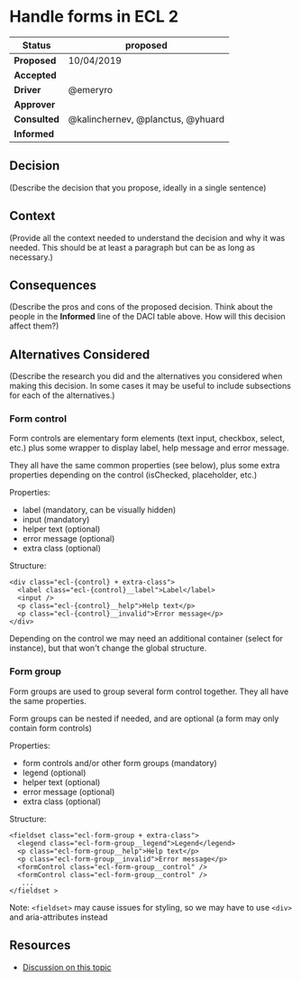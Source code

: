 # Handle forms in ECL 2

| Status        | proposed                          |
| ------------- | --------------------------------- |
| **Proposed**  | 10/04/2019                        |
| **Accepted**  |                                   |
| **Driver**    | @emeryro                          |
| **Approver**  |                                   |
| **Consulted** | @kalinchernev, @planctus, @yhuard |
| **Informed**  |                                   |

## Decision

(Describe the decision that you propose, ideally in a single sentence)

## Context

(Provide all the context needed to understand the decision and why it was needed. This should be at least a paragraph but can be as long as necessary.)

## Consequences

(Describe the pros and cons of the proposed decision. Think about the people in the **Informed** line of the DACI table above. How will this decision affect them?)

## Alternatives Considered

(Describe the research you did and the alternatives you considered when making this decision. In some cases it may be useful to include subsections for each of the alternatives.)

### Form control

Form controls are elementary form elements (text input, checkbox, select, etc.) plus some wrapper to display label, help message and error message.

They all have the same common properties (see below), plus some extra properties depending on the control (isChecked, placeholder, etc.)

Properties:

- label (mandatory, can be visually hidden)
- input (mandatory)
- helper text (optional)
- error message (optional)
- extra class (optional)

Structure:

```
<div class="ecl-{control} + extra-class">
  <label class="ecl-{control}__label">Label</label>
  <input />
  <p class="ecl-{control}__help">Help text</p>
  <p class="ecl-{control}__invalid">Error message</p>
</div>
```

Depending on the control we may need an additional container (select for instance), but that won't change the global structure.

### Form group

Form groups are used to group several form control together. They all have the same properties.

Form groups can be nested if needed, and are optional (a form may only contain form controls)

Properties:

- form controls and/or other form groups (mandatory)
- legend (optional)
- helper text (optional)
- error message (optional)
- extra class (optional)

Structure:

```
<fieldset class="ecl-form-group + extra-class">
  <legend class="ecl-form-group__legend">Legend</legend>
  <p class="ecl-form-group__help">Help text</p>
  <p class="ecl-form-group__invalid">Error message</p>
  <formControl class="ecl-form-group__control" />
  <formControl class="ecl-form-group__control" />
   ...
</fieldset >
```

Note: `<fieldset>` may cause issues for styling, so we may have to use `<div>` and aria-attributes instead

## Resources

- [Discussion on this topic](https://github.com/ec-europa/europa-component-library/issues/1057)
